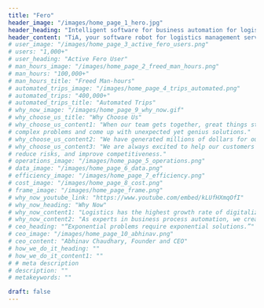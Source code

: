 ```yaml
---
title: "Fero"
header_image: "/images/home_page_1_hero.jpg"
header_heading: "Intelligent software for business automation for logistics"
header_content: "TiA, your software robot for logistics management serving the needs of logistics, transportation and distribution professionals powered by Robotic Process Automation (RPA) and AI."
# user_image: "/images/home_page_3_active_fero_users.png"
# users: "1,000+"
# user_heading: "Active Fero User"
# man_hours_image: "/images/home_page_2_freed_man_hours.png"
# man_hours: "100,000+"
# man_hours_title: "Freed Man-hours"
# automated_trips_image: "/images/home_page_4_trips_automated.png"
# automated_trips: "400,000+"
# automated_trips_title: "Automated Trips"
# why_now_image: "/images/home_page_9_why_now.gif"
# why_choose_us_title: "Why Choose Us"
# why_choose_us_content1: "When our team gets together, great things start to happen. We can solve incredibly
# complex problems and come up with unexpected yet genius solutions."
# why_choose_us_content2: "We have generated millions of dollars for our clients in savings."
# why_choose_us_content3: "We are always excited to help our customers understand how Robotic Automation Software and Artificial Intelligence can help their companies increase business efficiency, lower costs,
# reduce risks, and improve competitiveness."
# operations_image: "/images/home_page_5_operations.png"
# data_image: "/images/home_page_6_data.png"
# efficiency_image: "/images/home_page_7_efficiency.png"
# cost_image: "/images/home_page_8_cost.png"
# frame_image: "/images/home_page_frame.png"
# why_now_youtube_link: "https://www.youtube.com/embed/kLUfHXmqOfI"
# why_now_heading: "Why Now"
# why_now_content1: "Logistics has the highest growth rate of digitalization, but it is regarded as the least automated sector due to the complexity of the processes."
# why_now_content2: "As experts in business process automation, we create strategies for business optimization and develop technological solutions for streamline operation."
# ceo_heading: "“Exponential problems require exponential solutions.”"
# ceo_image: "/images/home_page_10_abhinav.png"
# ceo_content: "Abhinav Chaudhary, Founder and CEO"
# how_we_do_it_heading: ""
# how_we_do_it_content1: ""
# # meta description
# description: ""
# metakeywords: ""

draft: false
---
```

